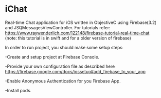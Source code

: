 # iChat
Real-time Chat application for iOS written in ObjectiveC using Firebase(3.2) and JSQMessagesViewController. For tutorials refer: https://www.raywenderlich.com/122148/firebase-tutorial-real-time-chat (note: this tutorial is in swift and for a older version of firebase)




In order to run project, you should make some setup steps: 

-Create and setup project at Firebase Console. 

-Provide your own configuration file as described here https://firebase.google.com/docs/iossetup#add_firebase_to_your_app

-Enable Anonymous Authentication for you Firebase App.

-Install pods.
